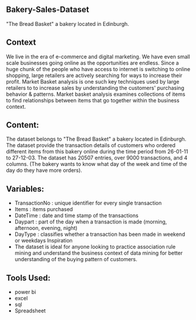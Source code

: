 ## Bakery-Sales-Dataset
"The Bread Basket" a bakery located in Edinburgh.

## Context
We live in the era of e-commerce and digital marketing. We have even small scale businesses going online as the opportunities are endless. Since a huge chunk of the people who have access to internet is switching to online shopping, large retailers are actively searching for ways to increase their profit. Market Basket analysis is one such key techniques used by large retailers to to increase sales by understanding the customers' purchasing behavior & patterns. Market basket analysis examines collections of items to find relationships between items that go together within the business context.

## Content:
The dataset belongs to "The Bread Basket" a bakery located in Edinburgh. The dataset provide the transaction details of customers who ordered different items from this bakery online during the time period from 26-01-11 to 27-12-03. The dataset has 20507 entries, over 9000 transactions, and 4 columns. (The bakery wants to know what day of the week and time of the day do they have more orders).

## Variables:
* TransactionNo : unique identifier for every single transaction
* Items : items purchased
* DateTime : date and time stamp of the transactions
* Daypart : part of the day when a transaction is made (morning, afternoon, evening, night)
* DayType : classifies whether a transaction has been made in weekend or weekdays Inspiration
* The dataset is ideal for anyone looking to practice association rule mining and understand the business context of data mining for better understanding of the buying pattern of customers.

## Tools Used:
* power bi
* excel
* sql
* Spreadsheet
